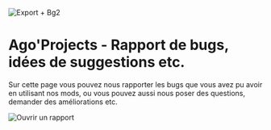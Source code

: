![Export + Bg2](https://github.com/AgoProjects/agoprojects-omsi2/assets/134213319/e60cada4-8932-4c71-ad1f-4011b06af60c)

# Ago'Projects - Rapport de bugs, idées de suggestions etc.

Sur cette page vous pouvez nous rapporter les bugs que vous avez pu avoir en utilisant nos mods, ou vous pouvez aussi nous poser des questions, demander des améliorations etc.

![Ouvrir un rapport](https://github.com/AgoProjects/agoprojects-omsi2/issues/new/choose)
